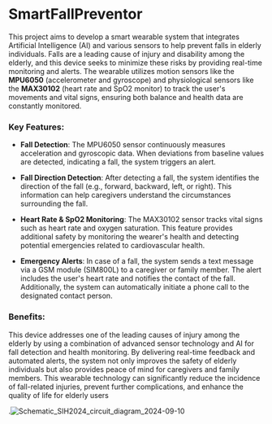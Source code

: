 # SmartFallPreventor

This project aims to develop a smart wearable system that integrates Artificial Intelligence (AI) and various sensors to help prevent falls in elderly individuals. Falls are a leading cause of injury and disability among the elderly, and this device seeks to minimize these risks by providing real-time monitoring and alerts. The wearable utilizes motion sensors like the **MPU6050** (accelerometer and gyroscope) and physiological sensors like the **MAX30102** (heart rate and SpO2 monitor) to track the user's movements and vital signs, ensuring both balance and health data are constantly monitored.

### Key Features:

- **Fall Detection**: The MPU6050 sensor continuously measures acceleration and gyroscopic data. When deviations from baseline values are detected, indicating a fall, the system triggers an alert.
  
- **Fall Direction Detection**: After detecting a fall, the system identifies the direction of the fall (e.g., forward, backward, left, or right). This information can help caregivers understand the circumstances surrounding the fall.

- **Heart Rate & SpO2 Monitoring**: The MAX30102 sensor tracks vital signs such as heart rate and oxygen saturation. This feature provides additional safety by monitoring the wearer's health and detecting potential emergencies related to cardiovascular health.

- **Emergency Alerts**: In case of a fall, the system sends a text message via a GSM module (SIM800L) to a caregiver or family member. The alert includes the user's heart rate and notifies the contact of the fall. Additionally, the system can automatically initiate a phone call to the designated contact person.

### Benefits:
This device addresses one of the leading causes of injury among the elderly by using a combination of advanced sensor technology and AI for fall detection and health monitoring. By delivering real-time feedback and automated alerts, the system not only improves the safety of elderly individuals but also provides peace of mind for caregivers and family members. This wearable technology can significantly reduce the incidence of fall-related injuries, prevent further complications, and enhance the quality of life for elderly users


.![Schematic_SIH2024_circuit_diagram_2024-09-10](https://github.com/user-attachments/assets/536f4a44-82a7-47be-9b04-d242bd812b96)



